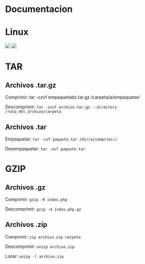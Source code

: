 # Documentacion
# Linux
<a href="https://github.com/kiwib1b/Documentacion/blob/main/Sysadmin%20One%20Page%20Holocron.md#gzip"><img src="https://img.shields.io/badge/Linux-GZIP-blue?style=for-the-badge"></a>
<a href="https://github.com/kiwib1b/Documentacion/blob/main/Sysadmin%20One%20Page%20Holocron.md#tar"><img src="https://img.shields.io/badge/Linux-TAR-blue?style=for-the-badge"></a>
# TAR 

## Archivos .tar.gz
Comprimir: 
    tar -czvf empaquetado.tar.gz /carpeta/a/empaquetar/

Descomprimir: `tar -zxvf archivo.tar.gz --directory /ruta_del_archivo/carpeta`

## Archivos .tar
Empaquetar: `tar -cvf paquete.tar /dir/a/comprimir/`

Desempaquetar: `tar -xvf paquete.tar`


# GZIP
## Archivos .gz
Comprimir: `gzip -9 index.php`

Descomprimir: `gzip -d index.php.gz`

## Archivos .zip
Comprimir: `zip archivo.zip carpeta`

Descomprimir: `unzip archivo.zip`

Listar: `unzip -l archivo.zip`

